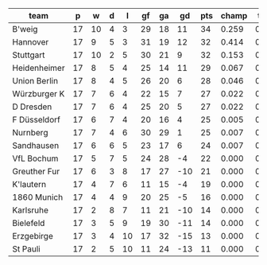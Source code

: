 |     team     | p  | w  | d | l  | gf | ga | gd  | pts | champ | top2  | top3  | top4  |  5-7  | bot4  | bot3  | bot2  |
|--------------|----|----|---|----|----|----|-----|-----|-------|-------|-------|-------|-------|-------|-------|-------|
| B'weig       | 17 | 10 | 4 |  3 | 29 | 18 |  11 |  34 | 0.259 | 0.496 | 0.673 | 0.789 | 0.170 | 0.000 | 0.000 | 0.000|
| Hannover     | 17 |  9 | 5 |  3 | 31 | 19 |  12 |  32 | 0.414 | 0.641 | 0.783 | 0.871 | 0.109 | 0.000 | 0.000 | 0.000|
| Stuttgart    | 17 | 10 | 2 |  5 | 30 | 21 |   9 |  32 | 0.153 | 0.344 | 0.525 | 0.671 | 0.249 | 0.000 | 0.000 | 0.000|
| Heidenheimer | 17 |  8 | 5 |  4 | 25 | 14 |  11 |  29 | 0.067 | 0.181 | 0.327 | 0.476 | 0.347 | 0.001 | 0.000 | 0.000|
| Union Berlin | 17 |  8 | 4 |  5 | 26 | 20 |   6 |  28 | 0.046 | 0.128 | 0.239 | 0.374 | 0.375 | 0.001 | 0.000 | 0.000|
| Würzburger K | 17 |  7 | 6 |  4 | 22 | 15 |   7 |  27 | 0.022 | 0.072 | 0.149 | 0.246 | 0.368 | 0.002 | 0.001 | 0.000|
| D Dresden    | 17 |  7 | 6 |  4 | 25 | 20 |   5 |  27 | 0.022 | 0.064 | 0.129 | 0.222 | 0.362 | 0.002 | 0.001 | 0.000|
| F Düsseldorf | 17 |  6 | 7 |  4 | 20 | 16 |   4 |  25 | 0.005 | 0.017 | 0.042 | 0.086 | 0.251 | 0.014 | 0.004 | 0.001|
| Nurnberg     | 17 |  7 | 4 |  6 | 30 | 29 |   1 |  25 | 0.007 | 0.029 | 0.063 | 0.114 | 0.290 | 0.011 | 0.004 | 0.001|
| Sandhausen   | 17 |  6 | 6 |  5 | 23 | 17 |   6 |  24 | 0.007 | 0.025 | 0.062 | 0.127 | 0.295 | 0.008 | 0.002 | 0.000|
| VfL Bochum   | 17 |  5 | 7 |  5 | 24 | 28 |  -4 |  22 | 0.000 | 0.002 | 0.007 | 0.016 | 0.094 | 0.075 | 0.031 | 0.010|
| Greuther Fur | 17 |  6 | 3 |  8 | 17 | 27 | -10 |  21 | 0.000 | 0.001 | 0.002 | 0.005 | 0.041 | 0.190 | 0.097 | 0.038|
| K'lautern    | 17 |  4 | 7 |  6 | 11 | 15 |  -4 |  19 | 0.000 | 0.000 | 0.001 | 0.003 | 0.028 | 0.210 | 0.105 | 0.043|
| 1860 Munich  | 17 |  4 | 4 |  9 | 20 | 25 |  -5 |  16 | 0.000 | 0.000 | 0.001 | 0.001 | 0.019 | 0.322 | 0.179 | 0.081|
| Karlsruhe    | 17 |  2 | 8 |  7 | 11 | 21 | -10 |  14 | 0.000 | 0.000 | 0.000 | 0.000 | 0.001 | 0.764 | 0.598 | 0.397|
| Bielefeld    | 17 |  3 | 5 |  9 | 19 | 30 | -11 |  14 | 0.000 | 0.000 | 0.000 | 0.000 | 0.002 | 0.691 | 0.515 | 0.317|
| Erzgebirge   | 17 |  3 | 4 | 10 | 17 | 32 | -15 |  13 | 0.000 | 0.000 | 0.000 | 0.000 | 0.000 | 0.816 | 0.673 | 0.476|
| St Pauli     | 17 |  2 | 5 | 10 | 11 | 24 | -13 |  11 | 0.000 | 0.000 | 0.000 | 0.000 | 0.000 | 0.893 | 0.791 | 0.636|
